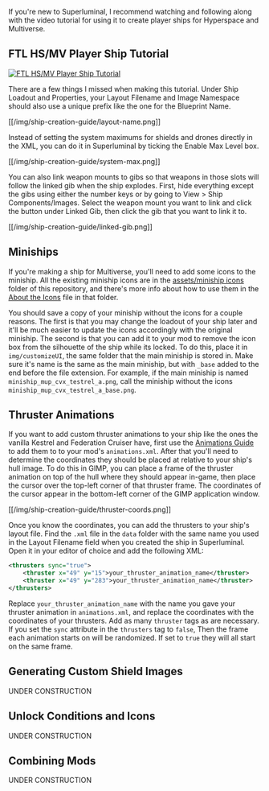 If you're new to Superluminal, I recommend watching and following along with the video tutorial for using it to create player ships for Hyperspace and Multiverse.

## FTL HS/MV Player Ship Tutorial
[![FTL HS/MV Player Ship Tutorial](https://img.youtube.com/vi/3PSGVwlA95o/0.jpg)](https://www.youtube.com/watch?v=3PSGVwlA95o)

There are a few things I missed when making this tutorial. Under Ship Loadout and Properties, your Layout Filename and Image Namespace should also use a unique prefix like the one for the Blueprint Name.

[[/img/ship-creation-guide/layout-name.png]]

Instead of setting the system maximums for shields and drones directly in the XML, you can do it in Superluminal by ticking the Enable Max Level box.

[[/img/ship-creation-guide/system-max.png]]

You can also link weapon mounts to gibs so that weapons in those slots will follow the linked gib when the ship explodes. First, hide everything except the gibs using either the number keys or by going to View > Ship Components/Images. Select the weapon mount you want to link and click the button under Linked Gib, then click the gib that you want to link it to.

[[/img/ship-creation-guide/linked-gib.png]]

## Miniships

If you're making a ship for Multiverse, you'll need to add some icons to the miniship. All the existing miniship icons are in the [assets/miniship icons](../blob/master/assets/miniship%20icons) folder of this repository, and there's more info about how to use them in the [About the Icons](../blob/master/assets/miniship%20icons/About-the-Icons.md) file in that folder.

You should save a copy of your miniship without the icons for a couple reasons. The first is that you may change the loadout of your ship later and it'll be much easier to update the icons accordingly with the original miniship. The second is that you can add it to your mod to remove the icon box from the silhouette of the ship while its locked. To do this, place it in `img/customizeUI`, the same folder that the main miniship is stored in. Make sure it's name is the same as the main miniship, but with `_base` added to the end before the file extension. For example, if the main miniship is named `miniship_mup_cvx_testrel_a.png`, call the miniship without the icons `miniship_mup_cvx_testrel_a_base.png`.

## Thruster Animations

If you want to add custom thruster animations to your ship like the ones the vanilla Kestrel and Federation Cruiser have, first use the [Animations Guide](Animations-Guide) to add them to to your mod's `animations.xml`. After that you'll need to determine the coordinates they should be placed at relative to your ship's hull image. To do this in GIMP, you can place a frame of the thruster animation on top of the hull where they should appear in-game, then place the cursor over the top-left corner of that thruster frame. The coordinates of the cursor appear in the bottom-left corner of the GIMP application window.

[[/img/ship-creation-guide/thruster-coords.png]]

Once you know the coordinates, you can add the thrusters to your ship's layout file. Find the `.xml` file in the `data` folder with the same name you used in the Layout Filename field when you created the ship in Superluminal. Open it in your editor of choice and add the following XML:

```xml
<thrusters sync="true">
    <thruster x="49" y="15">your_thruster_animation_name</thruster>
    <thruster x="49" y="283">your_thruster_animation_name</thruster>
</thrusters>
```

Replace `your_thruster_animation_name` with the name you gave your thruster animation in `animations.xml`, and replace the coordinates with the coordinates of your thrusters. Add as many `thruster` tags as are necessary. If you set the `sync` attribute in the `thrusters` tag to `false`, Then the frame each animation starts on will be randomized. If set to `true` they will all start on the same frame.

## Generating Custom Shield Images

UNDER CONSTRUCTION

## Unlock Conditions and Icons

UNDER CONSTRUCTION

## Combining Mods

UNDER CONSTRUCTION
